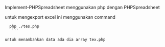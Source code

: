 Implement-PHPSpreadsheet menggunakan php dengan PHPSpreadsheet

untuk mengexport excel ini menggunakan command
 ```
   php ./tes.php
    ```

untuk menambahkan data ada dia array tex.php
